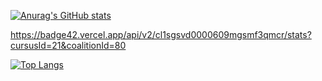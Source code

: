 [![Anurag's GitHub stats](https://github-readme-stats.vercel.app/api?username=ybouali&theme=noctis_minimus)](https://github.com/ybouali/github-readme-stats)

https://badge42.vercel.app/api/v2/cl1sgsvd0000609mgsmf3qmcr/stats?cursusId=21&coalitionId=80


























[![Top Langs](https://github-readme-stats.vercel.app/api/top-langs/?username=ybouali&theme=noctis_minimus)](https://github.com/ybouali/github-readme-stats)


























